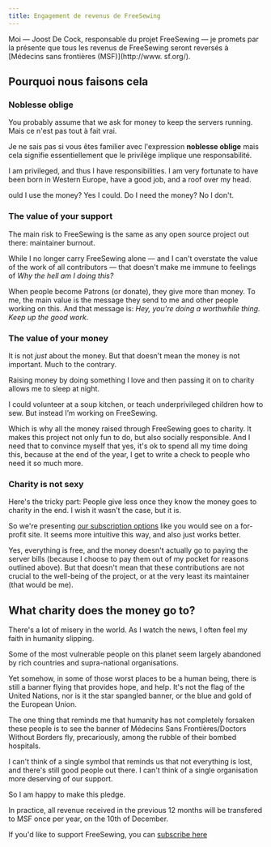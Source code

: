 ```yaml
---
title: Engagement de revenus de FreeSewing
---
```


<Note>

Moi — Joost De Cock, responsable du projet FreeSewing 
— je promets par la présente que tous les revenus de FreeSewing seront reversés
à [Médecins sans frontières (MSF)](http://www. sf.org/).

</Note>

## Pourquoi nous faisons cela

### Noblesse oblige

You probably assume that we ask for money to keep the servers running. Mais ce n'est pas tout à fait vrai.

Je ne sais pas si vous êtes familier avec l'expression **noblesse oblige** mais cela signifie essentiellement que le privilège implique une responsabilité.

I am privileged, and thus I have responsibilities. I am very fortunate to have been born in Western Europe, have a good job, and a roof over my head.

ould I use the money? Yes I could. Do I need the money? No I don't.

### The value of your support

The main risk to FreeSewing is the same as any open source project out there: maintainer burnout.

While I no longer carry FreeSewing alone — and I can't overstate the value of the work of all contributors — that doesn't make me immune to feelings of *Why the hell am I doing this?*

When people become Patrons (or donate), they give more than money. To me, the main value is the message they send to me and other people working on this. And that message is: *Hey, you're doing a worthwhile thing. Keep up the good work*.

### The value of your money

It is not *just* about the money. But that doesn't mean the money is not important. Much to the contrary.

Raising money by doing something I love and then passing it on to charity allows me to sleep at night.

I could volunteer at a soup kitchen, or teach underprivileged children how to sew. But instead I’m working on FreeSewing.

Which is why all the money raised through FreeSewing goes to charity. It makes this project not only fun to do, but also socially responsible. And I need that to convince myself that yes, it's ok to spend all my time doing this, because at the end of the year, I get to write a check to people who need it so much more.

### Charity is not sexy
Here's the tricky part: People give less once they know the money goes to charity in the end. I wish it wasn't the case, but it is.

So we're presenting [our subscription options](/patrons/join) like you would see on a for-profit site. It seems more intuitive this way, and also just works better.

Yes, everything is free, and the money doesn't actually go to paying the server bills (because I choose to pay them out of my pocket for reasons outlined above). But that doesn't mean that these contributions are not crucial to the well-being of the project, or at the very least its maintainer (that would be me).

## What charity does the money go to?

There's a lot of misery in the world. As I watch the news, I often feel my faith in humanity slipping.

Some of the most vulnerable people on this planet seem largely abandoned by rich countries and supra-national organisations.

Yet somehow, in some of those worst places to be a human being, there is still a banner flying that provides hope, and help. It's not the flag of the United Nations, nor is it the star spangled banner, or the blue and gold of the European Union.

The one thing that reminds me that humanity has not completely forsaken these people is to see the banner of M&eacute;decins Sans Fronti&egrave;res/Doctors Without Borders fly, precariously, among the rubble of their bombed hospitals.

I can't think of a single symbol that reminds us that not everything is lost, and there's still good people out there. I can't think of a single organisation more deserving of our support.

So I am happy to make this pledge.

In practice, all revenue received in the previous 12 months will be transfered to MSF once per year, on the 10th of December.

<Note>

If you'd like to support FreeSewing, you can [subscribe here](/patrons/join)

</Note>


